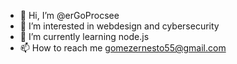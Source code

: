 - 👋 Hi, I’m @erGoProcsee
- 👀 I’m interested in webdesign and cybersecurity
- 🌱 I’m currently learning node.js
- 📫 How to reach me  gomezernesto55@gmail.com

<!---
erGoProcsee/erGoProcsee is a ✨ special ✨ repository because its `README.md` (this file) appears on your GitHub profile.
You can click the Preview link to take a look at your changes.
--->
